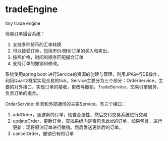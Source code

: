 # tradeEngine
tiny trade engine

简易订单撮合系统：
1.	支持多种货币的汇率转换
2.	可以接受订单，包括市价/限价订单的买入和卖出。
3.	按照价格，时间的顺序匹配撮合订单
4.	支持订单的撤销和修改。

系统使用spring boot 进行Service的资源的创建与管理，利用JPA进行DB操作，利用Quartz框架实现交易的tick。Service主要分为三个部分：OrderService，主要的对外接口，实现订单的接收，更改与撤销。TradeService，交易引擎服务，负责订单的撮合。

OrderService: 负责和外部通信的主要Service。有三个接口：
1.	addOrder，派送新的订单，检查合法性，然后交付交易系统进行交易
2.	updateOrder，更新订单，查找系统内是否包含此id的订单，如果包含，进行更新：现将原油订单进行撤销。然后发送更新后的订单。
3.	cancelOrder，撤销已有的订单
